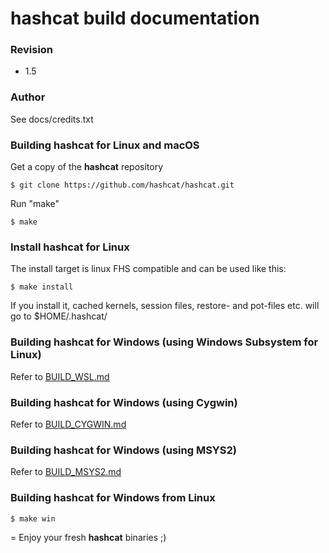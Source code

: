 hashcat build documentation
=

### Revision ###

* 1.5

### Author ###

See docs/credits.txt

### Building hashcat for Linux and macOS ###

Get a copy of the **hashcat** repository

```
$ git clone https://github.com/hashcat/hashcat.git
```

Run "make"

```
$ make
```

### Install hashcat for Linux ###

The install target is linux FHS compatible and can be used like this:

```
$ make install
```

If you install it, cached kernels, session files, restore- and pot-files etc. will go to $HOME/.hashcat/


### Building hashcat for Windows (using Windows Subsystem for Linux) ###

Refer to [BUILD_WSL.md](BUILD_WSL.md)

### Building hashcat for Windows (using Cygwin) ###

Refer to [BUILD_CYGWIN.md](BUILD_CYGWIN.md)

### Building hashcat for Windows (using MSYS2) ###

Refer to [BUILD_MSYS2.md](BUILD_MSYS2.md)

### Building hashcat for Windows from Linux ###

```
$ make win
```

=
Enjoy your fresh **hashcat** binaries ;)
